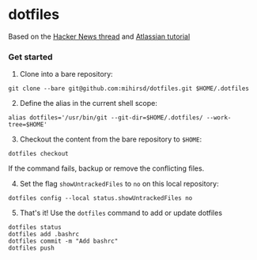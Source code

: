 # dotfiles

Based on the [Hacker News thread](https://news.ycombinator.com/item?id=11070797) and [Atlassian tutorial](https://www.atlassian.com/git/tutorials/dotfiles)

### Get started

1. Clone into a bare repository:
```
git clone --bare git@github.com:mihirsd/dotfiles.git $HOME/.dotfiles
```

2. Define the alias in the current shell scope:
   
```
alias dotfiles='/usr/bin/git --git-dir=$HOME/.dotfiles/ --work-tree=$HOME'
```

3. Checkout the content from the bare repository to `$HOME`:

```
dotfiles checkout
```

If the command fails, backup or remove the conflicting files.

4. Set the flag `showUntrackedFiles` to `no` on this local repository:

```
dotfiles config --local status.showUntrackedFiles no
```

5. That's it! Use the `dotfiles` command to add or update dotfiles

```
dotfiles status
dotfiles add .bashrc
dotfiles commit -m "Add bashrc"
dotfiles push
```

